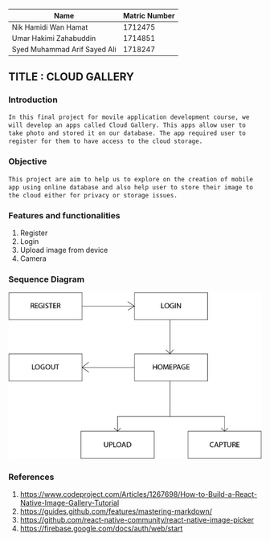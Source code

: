 Name|Matric Number
----|------
Nik Hamidi Wan Hamat| 1712475
Umar Hakimi Zahabuddin|  1714851
Syed Muhammad Arif Sayed Ali |1718247

## TITLE : CLOUD GALLERY
### Introduction
    In this final project for movile application development course, we will develop an apps called Cloud Gallery. This apps allow user to take photo and stored it on our database. The app required user to register for them to have access to the cloud storage. 

### Objective
    This project are aim to help us to explore on the creation of mobile app using online database and also help user to store their image to the cloud either for privacy or storage issues.
### Features and functionalities
1. Register 
2. Login
3. Upload image from device
4. Camera
### Sequence Diagram
![Sequence Diagram](/1.jpg)
### References
1. https://www.codeproject.com/Articles/1267698/How-to-Build-a-React-Native-Image-Gallery-Tutorial
2. https://guides.github.com/features/mastering-markdown/
3. https://github.com/react-native-community/react-native-image-picker
4. https://firebase.google.com/docs/auth/web/start
